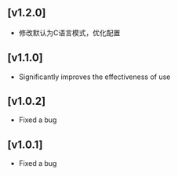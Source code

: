 ## [v1.2.0]

- 修改默认为C语言模式，优化配置

## [v1.1.0]

- Significantly improves the effectiveness of use

## [v1.0.2]

- Fixed a bug

## [v1.0.1]

- Fixed a bug
